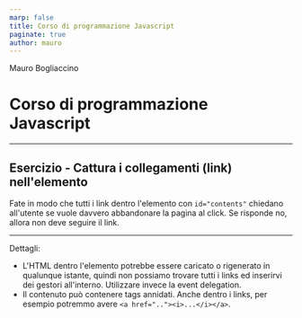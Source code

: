```yaml
---
marp: false
title: Corso di programmazione Javascript
paginate: true
author: mauro
---
```



Mauro Bogliaccino

# Corso di programmazione Javascript

---



## Esercizio - Cattura i collegamenti (link) nell'elemento

Fate in modo che tutti i link dentro l'elemento con `id="contents"` chiedano all'utente se vuole davvero abbandonare la pagina al click. 
Se risponde no, allora non deve seguire il link.

---


Dettagli:

* L'HTML dentro l'elemento potrebbe essere caricato o rigenerato in qualunque istante, quindi non possiamo trovare tutti i links ed inserirvi dei gestori all'interno. Utilizzare invece la event delegation.
* Il contenuto può contenere tags annidati. Anche dentro i links, per esempio potremmo avere `<a href=".."><i>...</i></a>`.

